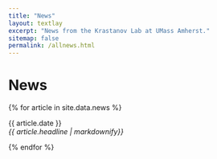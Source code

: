 ```yaml
---
title: "News"
layout: textlay
excerpt: "News from the Krastanov Lab at UMass Amherst."
sitemap: false
permalink: /allnews.html
---
```


# News

{% for article in site.data.news %}
<p>
{{ article.date }}
<br>
<em>
{{ article.headline | markdownify}}
</em>
</p>
{% endfor %}
